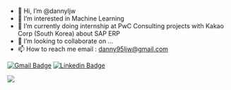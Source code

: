 <!---  <div align=center>
	
  [![Hits](https://hits.seeyoufarm.com/api/count/incr/badge.svg?url=https%3A%2F%2Fgithub.com%2Fdannyljw%2Fhit-counter&count_bg=%2379C83D&title_bg=%23555555&icon=&icon_color=%23E7E7E7&title=hits&edge_flat=false)](https://hits.seeyoufarm.com)
	
  </div>
--->

- 👋 Hi, I’m @dannyljw
- 👀 I’m interested in Machine Learning
- 🌱 I’m currently doing internship at PwC Consulting projects with Kakao Corp (South Korea) about SAP ERP
- 💞️ I’m looking to collaborate on ...
- 📫 How to reach me email : danny95ljw@gmail.com





[![Gmail Badge](https://img.shields.io/badge/Gmail-d14836?style=flat-square&logo=Gmail&logoColor=white&link=mailto:snugyun01@gmail.com)](mailto:danny95ljw@gmail.com)
[![Linkedin Badge](https://img.shields.io/badge/-LinkedIn-blue?style=flat-square&logo=Linkedin&logoColor=white&link=https://www.linkedin.com/in/seong-yun-byeon-8183a8113/)](https://www.linkedin.com/in/jae-wook-danny-lee-492221167/)


<img src="https://img.shields.io/badge/Python-3766AB?style=flat-square&logo=Python&logoColor=white"/>

<!---
[![Jae Wook 's github stats](https://github-readme-stats.vercel.app/api?username=dannyljw)](https://github.com/dannyljw/github-readme-stats)
--->

<!---
dannyljw/dannyljw is a ✨ special ✨ repository because its `README.md` (this file) appears on your GitHub profile.
You can click the Preview link to take a look at your changes.
--->
